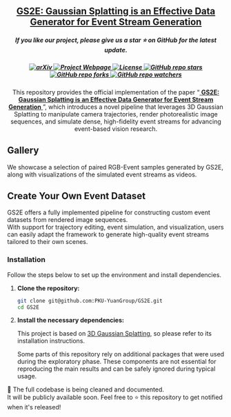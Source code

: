 
<h2 align="center"> 
  <a href="https://github.com/PKU-YuanGroup/GS2E"> GS2E: Gaussian Splatting is an Effective Data Generator for Event Stream Generation </a>
</h2>

<h5 align="center">
  If you like our project, please give us a star ⭐ on GitHub for the latest update.
</h5>

<h5 align="center">

  <a href="https://arxiv.org/abs/2505.15287">
    <img src="https://img.shields.io/badge/Arxiv-2505.15287-b31b1b.svg?logo=arXiv" alt="arXiv">
  </a>
  <a href="http://intothemild.github.io/GS2E.github.io">
  <img src="https://img.shields.io/badge/Webpage-GS2E-green?logo=google-chrome" alt="Project Webpage">
</a>
  <a href="https://github.com/PKU-YuanGroup/GS2E/blob/main/LICENSE">
    <img src="https://img.shields.io/badge/License-MIT-yellow" alt="License">
  </a>
  <a href="https://github.com/PKU-YuanGroup/GS2E/stargazers">
    <img src="https://img.shields.io/github/stars/PKU-YuanGroup/GS2E?style=flat&logo=github&logoColor=whitesmoke&label=Stars" alt="GitHub repo stars">
  </a>
  <a href="https://github.com/PKU-YuanGroup/GS2E/network">
    <img src="https://img.shields.io/github/forks/PKU-YuanGroup/GS2E?style=flat&logo=github&logoColor=whitesmoke&label=Forks" alt="GitHub repo forks">
  </a>
  <a href="https://github.com/PKU-YuanGroup/GS2E/watchers">
    <img src="https://img.shields.io/github/watchers/PKU-YuanGroup/GS2E?style=flat&logo=github&logoColor=whitesmoke&label=Watchers" alt="GitHub repo watchers">
  </a>
</h5>


<p align="center">
This repository provides the official implementation of the paper  
“<a href="https://github.com/PKU-YuanGroup/GS2Event-Simulator">
<b>GS2E: Gaussian Splatting is an Effective Data Generator for Event Stream Generation</b>
</a>”,  
which introduces a novel pipeline that leverages 3D Gaussian Splatting to manipulate camera trajectories, render photorealistic image sequences, and simulate dense, high-fidelity event streams for advancing event-based vision research.
</p>


## Gallery
We showcase a selection of paired RGB-Event samples generated by GS2E, along with visualizations of the simulated event streams as videos.

## Create Your Own Event Dataset
GS2E offers a fully implemented pipeline for constructing custom event datasets from rendered image sequences.  
With support for trajectory editing, event simulation, and visualization, users can easily adapt the framework to generate high-quality event streams tailored to their own scenes.


### Installation
Follow the steps below to set up the environment and install dependencies.

1. **Clone the repository:**
   ```bash
   git clone git@github.com:PKU-YuanGroup/GS2E.git
   cd GS2E
   ```

2. **Install the necessary dependencies:**

   This project is based on [3D Gaussian Splatting](https://github.com/graphdeco-inria/gaussian-splatting), so please refer to its installation instructions. 

   Some parts of this repository rely on additional packages that were used during the exploratory phase. These components are not essential for reproducing the main results and can be safely ignored during typical usage.




🚧 The full codebase is being cleaned and documented.  
It will be publicly available soon. 
Feel free to ⭐️ this repository to get notified when it's released!

